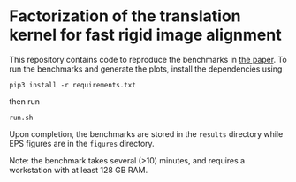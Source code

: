 # Factorization of the translation kernel for fast rigid image alignment

This repository contains code to reproduce the benchmarks in [the paper](https://arxiv.org/abs/1905.12317). To run the benchmarks and generate the plots, install the dependencies using
```
pip3 install -r requirements.txt
```
then run
```
run.sh
```
Upon completion, the benchmarks are stored in the `results` directory while EPS figures are in the `figures` directory.

Note: the benchmark takes several (>10) minutes, and requires a workstation with at least 128 GB RAM.

